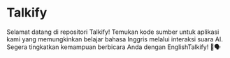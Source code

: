# Talkify
Selamat datang di repositori Talkify! Temukan kode sumber untuk aplikasi kami yang memungkinkan belajar bahasa Inggris melalui interaksi suara AI. Segera tingkatkan kemampuan berbicara Anda dengan EnglishTalkify! 🚀🗣️
